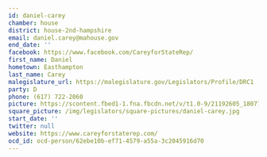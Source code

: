 ```yaml
---
id: daniel-carey
chamber: house
district: house-2nd-hampshire
email: daniel.carey@mahouse.gov
end_date: ''
facebook: https://www.facebook.com/CareyforStateRep/
first_name: Daniel
hometown: Easthampton
last_name: Carey
malegislature_url: https://malegislature.gov/Legislators/Profile/DRC1
party: D
phone: (617) 722-2060
picture: https://scontent.fbed1-1.fna.fbcdn.net/v/t1.0-9/21192605_1807732429256957_3727822782104201992_n.jpg?_nc_cat=105&_nc_ht=scontent.fbed1-1.fna&oh=071425562832e163658c310947211650&oe=5CD8ABAC
square_picture: /img/legislators/square-pictures/daniel-carey.jpg
start_date: ''
twitter: null
website: https://www.careyforstaterep.com/
ocd_id: ocd-person/62ebe10b-ef71-4579-a55a-3c2045916d70
---
```

